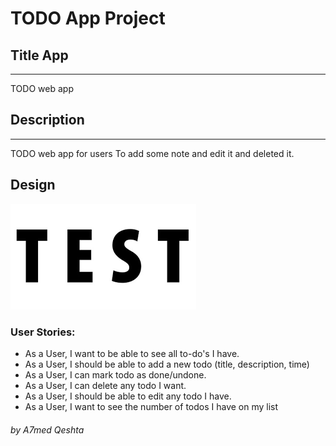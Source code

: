 # TODO App Project

## Title App

---

TODO web app

## Description

---

TODO web app for users To add some note and edit it and deleted it.

## Design


![alt text](https://github.com/GSG-G11/to-do-app-project-1/blob/fd6dc91d8812dbcb230dcee94df588bd84419879/GitHubImage/test.jpg)

### User Stories:

-   As a User, I want to be able to see all to-do's I have.
-   As a User, I should be able to add a new todo (title, description, time)
-   As a User, I can mark todo as done/undone.
-   As a User, I can delete any todo I want.
-   As a User, I should be able to edit any todo I have.
-   As a User, I want to see the number of todos I have on my list

###### by A7med Qeshta
